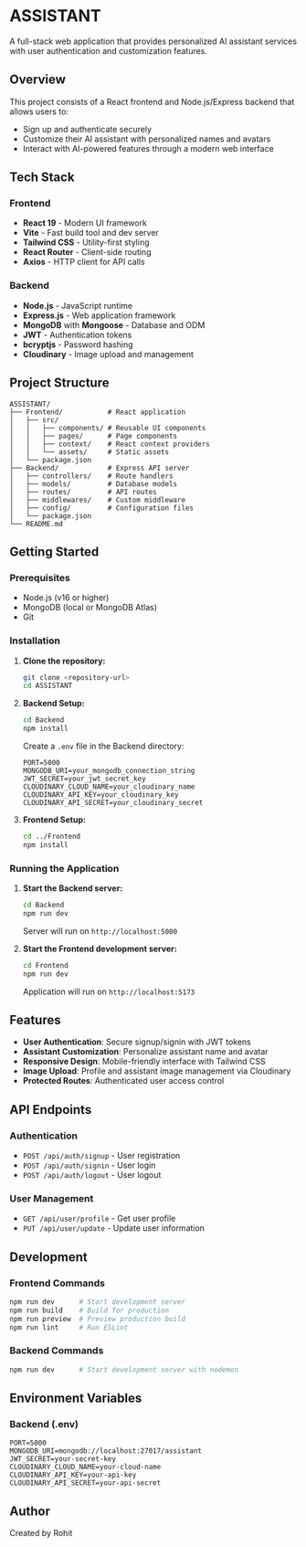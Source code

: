 # ASSISTANT

A full-stack web application that provides personalized AI assistant services with user authentication and customization features.

## Overview

This project consists of a React frontend and Node.js/Express backend that allows users to:
- Sign up and authenticate securely
- Customize their AI assistant with personalized names and avatars
- Interact with AI-powered features through a modern web interface

## Tech Stack

### Frontend
- **React 19** - Modern UI framework
- **Vite** - Fast build tool and dev server
- **Tailwind CSS** - Utility-first styling
- **React Router** - Client-side routing
- **Axios** - HTTP client for API calls

### Backend
- **Node.js** - JavaScript runtime
- **Express.js** - Web application framework
- **MongoDB** with **Mongoose** - Database and ODM
- **JWT** - Authentication tokens
- **bcryptjs** - Password hashing
- **Cloudinary** - Image upload and management

## Project Structure

```
ASSISTANT/
├── Frontend/           # React application
│   ├── src/
│   │   ├── components/ # Reusable UI components
│   │   ├── pages/      # Page components
│   │   ├── context/    # React context providers
│   │   └── assets/     # Static assets
│   └── package.json
├── Backend/            # Express API server
│   ├── controllers/    # Route handlers
│   ├── models/         # Database models
│   ├── routes/         # API routes
│   ├── middlewares/    # Custom middleware
│   ├── config/         # Configuration files
│   └── package.json
└── README.md
```

## Getting Started

### Prerequisites
- Node.js (v16 or higher)
- MongoDB (local or MongoDB Atlas)
- Git

### Installation

1. **Clone the repository:**
   ```bash
   git clone <repository-url>
   cd ASSISTANT
   ```

2. **Backend Setup:**
   ```bash
   cd Backend
   npm install
   ```

   Create a `.env` file in the Backend directory:
   ```env
   PORT=5000
   MONGODB_URI=your_mongodb_connection_string
   JWT_SECRET=your_jwt_secret_key
   CLOUDINARY_CLOUD_NAME=your_cloudinary_name
   CLOUDINARY_API_KEY=your_cloudinary_key
   CLOUDINARY_API_SECRET=your_cloudinary_secret
   ```

3. **Frontend Setup:**
   ```bash
   cd ../Frontend
   npm install
   ```

### Running the Application

1. **Start the Backend server:**
   ```bash
   cd Backend
   npm run dev
   ```
   Server will run on `http://localhost:5000`

2. **Start the Frontend development server:**
   ```bash
   cd Frontend
   npm run dev
   ```
   Application will run on `http://localhost:5173`

## Features

- **User Authentication**: Secure signup/signin with JWT tokens
- **Assistant Customization**: Personalize assistant name and avatar
- **Responsive Design**: Mobile-friendly interface with Tailwind CSS
- **Image Upload**: Profile and assistant image management via Cloudinary
- **Protected Routes**: Authenticated user access control

## API Endpoints

### Authentication
- `POST /api/auth/signup` - User registration
- `POST /api/auth/signin` - User login
- `POST /api/auth/logout` - User logout

### User Management
- `GET /api/user/profile` - Get user profile
- `PUT /api/user/update` - Update user information

## Development

### Frontend Commands
```bash
npm run dev      # Start development server
npm run build    # Build for production
npm run preview  # Preview production build
npm run lint     # Run ESLint
```

### Backend Commands
```bash
npm run dev      # Start development server with nodemon
```

## Environment Variables

### Backend (.env)
```env
PORT=5000
MONGODB_URI=mongodb://localhost:27017/assistant
JWT_SECRET=your-secret-key
CLOUDINARY_CLOUD_NAME=your-cloud-name
CLOUDINARY_API_KEY=your-api-key
CLOUDINARY_API_SECRET=your-api-secret
```

## Author

Created by Rohit

